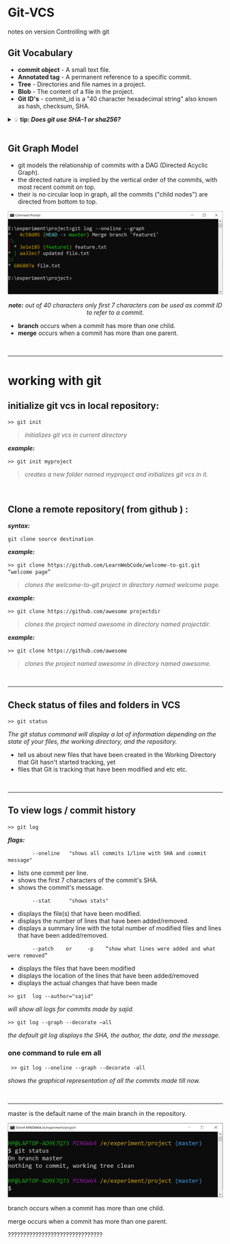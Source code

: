 # Git-VCS
notes on version Controlling with git


## Git Vocabulary
- **commit object** - A small text file.
- **Annotated tag** - A permanent reference to a specific commit.
- **Tree** - Directories and file names in a project.
- **Blob** - The content of a file in the project.
- **Git ID's** - commit_id is a "40 character hexadecimal string" also known as hash, checksum, SHA.

<details>
<summary> 💡 <b>tip: <em>Does git use SHA-1 or sha256?</em></b></summary>
<p>
	
_At its core, the Git version control system is a content addressable filesystem. It uses the SHA-1 hash function to name content. The length of a SHA1 hash is 160 bits or 20 bytes. In this application it is represented by 40 characters in hexadecimal form. SHA-1 was cracked by google reaserchers and is considered unsafe for storing passwords._
<br/>***you can use ``>> git hash-object filename`` command to generate SHA1 hash code for any file.***
</p>
</details>

<br/>

## Git Graph Model
- git models the relationship of commits with a DAG (Directed Acyclic Graph).
- the directed nature is implied by the vertical order of the commits, with most recent commit on top.
- their is no circular loop in graph, all the commits ("child nodes") are directed from bottom to top.

<div align="center">
<img width="600" src="images/git graph DAG example.png" alt="Git DAG exmple">
<p>
	
***note:*** _out of 40 characters only first 7 characters can be used as commit ID to refer to a commit._
</p>
</div>

- **branch** occurs when a commit has more than one child.
- **merge** occurs when a commit has more than one parent.



<br/>


---
# working with git 

## initialize git vcs in local repository:
```
>> git init 
```
>_initializes git vcs in current directory_

***example:***
```
>> git init myproject
```
>_creates a new folder named myproject and initializes git vcs in it._

<br/>

## Clone a remote repository( from github ) :
***syntax:***
```
git clone source destination
```

***example:***
```
>> git clone https://github.com/LearnWebCode/welcome-to-git.git “welcome page”
```
>_clones the welcome-to-git project in directory named welcome page._

***example:***
```
>> git clone https://github.com/awesome projectdir
```
>_clones the project named awesome in directory named projectdir._

***example:***
```
>> git clone https://github.com/awesome 
```
>_clones the project named awesome in directory named awesome._


<br/>

---
## Check status of files and folders in VCS
```
>> git status
```
_The git status command will display a lot of information depending on the state of your files, the working directory, and the repository._
- tell us about new files that have been created in the Working Directory that Git hasn't started tracking, yet
- files that Git is tracking that have been modified and etc etc.

<br/>

---
## To view logs / commit history 
```
>> git log
```
	
***flags:***

```
	 	--oneline 	"shows all commits 1/line with SHA and commit message"
```

-	lists one commit per line.
-	shows the first 7 characters of the commit's SHA.
-	shows the commit's message.

```
	 	--stat		"shows stats"
```

-	displays the file(s) that have been modified.
-	displays the number of lines that have been added/removed.
-	displays a summary line with the total number of modified files and lines that have been added/removed.

```
	 	--patch    or     -p	“show what lines were added and what were removed”
```

-	displays the files that have been modified
-	displays the location of the lines that have been added/removed
-	displays the actual changes that have been made

```
>> git  log --author="sajid" 
```

_will show all logs for commits made by sajid._

```
>> git log --graph --decorate –all
```

_the default git log displays the SHA, the author, the date, and the message._

### one command to rule em all 
```
 >> git log --oneline --graph --decorate -all
```
_shows the graphical representation of all the commits made till now._


<br/>


---

master is the default name of the main branch in the repository.
<div align="center">
<img src="images/git status.jpeg" alt="example" width="600">
</div>

branch occurs when a commit has more than one child.



merge occurs when a commit has more than one parent.


???????????????????????????????




